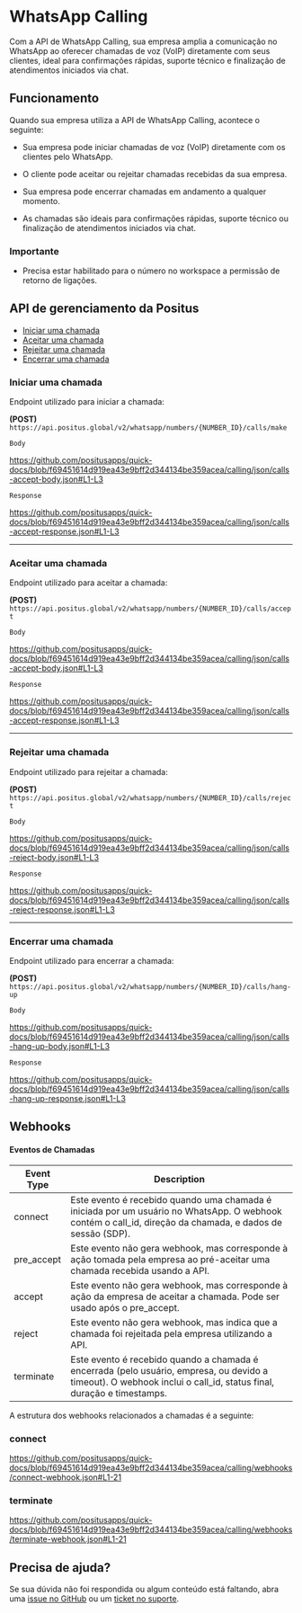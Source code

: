 # WhatsApp Calling

Com a API de WhatsApp Calling, sua empresa amplia a comunicação no WhatsApp ao oferecer chamadas de voz (VoIP) diretamente com seus clientes, ideal para confirmações rápidas, suporte técnico e finalização de atendimentos iniciados via chat.

## Funcionamento

Quando sua empresa utiliza a API de WhatsApp Calling, acontece o seguinte:

- Sua empresa pode iniciar chamadas de voz (VoIP) diretamente com os clientes pelo WhatsApp.

- O cliente pode aceitar ou rejeitar chamadas recebidas da sua empresa.

- Sua empresa pode encerrar chamadas em andamento a qualquer momento.

- As chamadas são ideais para confirmações rápidas, suporte técnico ou finalização de atendimentos iniciados via chat.

### Importante

- Precisa estar habilitado para o número no workspace a permissão de retorno de ligações.

## API de gerenciamento da Positus

- [Iniciar uma chamada](#iniciar-uma-chamada)
- [Aceitar uma chamada](#aceitar-uma-chamada)
- [Rejeitar uma chamada](#rejeitar-uma-chamada)
- [Encerrar uma chamada](#encerrar-uma-chamada)


### Iniciar uma chamada

Endpoint utilizado para iniciar a chamada:

**(POST)** `https://api.positus.global/v2/whatsapp/numbers/{NUMBER_ID}/calls/make`

`Body`

https://github.com/positusapps/quick-docs/blob/f69451614d919ea43e9bff2d344134be359acea/calling/json/calls-accept-body.json#L1-L3

`Response`

https://github.com/positusapps/quick-docs/blob/f69451614d919ea43e9bff2d344134be359acea/calling/json/calls-accept-response.json#L1-L3

---

### Aceitar uma chamada

Endpoint utilizado para aceitar a chamada:

**(POST)** `https://api.positus.global/v2/whatsapp/numbers/{NUMBER_ID}/calls/accept`

`Body`

https://github.com/positusapps/quick-docs/blob/f69451614d919ea43e9bff2d344134be359acea/calling/json/calls-accept-body.json#L1-L3

`Response`

https://github.com/positusapps/quick-docs/blob/f69451614d919ea43e9bff2d344134be359acea/calling/json/calls-accept-response.json#L1-L3

---

### Rejeitar uma chamada

Endpoint utilizado para rejeitar a chamada:

**(POST)** `https://api.positus.global/v2/whatsapp/numbers/{NUMBER_ID}/calls/reject`

`Body`

https://github.com/positusapps/quick-docs/blob/f69451614d919ea43e9bff2d344134be359acea/calling/json/calls-reject-body.json#L1-L3

`Response`

https://github.com/positusapps/quick-docs/blob/f69451614d919ea43e9bff2d344134be359acea/calling/json/calls-reject-response.json#L1-L3


---

### Encerrar uma chamada

Endpoint utilizado para encerrar a chamada:

**(POST)** `https://api.positus.global/v2/whatsapp/numbers/{NUMBER_ID}/calls/hang-up`

`Body`

https://github.com/positusapps/quick-docs/blob/f69451614d919ea43e9bff2d344134be359acea/calling/json/calls-hang-up-body.json#L1-L3

`Response`

https://github.com/positusapps/quick-docs/blob/f69451614d919ea43e9bff2d344134be359acea/calling/json/calls-hang-up-response.json#L1-L3


## Webhooks

#### Eventos de Chamadas

| Event Type | Description |
| --- | --- |
| connect | Este evento é recebido quando uma chamada é iniciada por um usuário no WhatsApp. O webhook contém o call_id, direção da chamada, e dados de sessão (SDP). |
| pre_accept | Este evento não gera webhook, mas corresponde à ação tomada pela empresa ao pré-aceitar uma chamada recebida usando a API. |
| accept | Este evento não gera webhook, mas corresponde à ação da empresa de aceitar a chamada. Pode ser usado após o pre_accept. |
| reject | Este evento não gera webhook, mas indica que a chamada foi rejeitada pela empresa utilizando a API. |
| terminate | Este evento é recebido quando a chamada é encerrada (pelo usuário, empresa, ou devido a timeout). O webhook inclui o call_id, status final, duração e timestamps. |

A estrutura dos webhooks relacionados a chamadas é a seguinte:

### connect
https://github.com/positusapps/quick-docs/blob/f69451614d919ea43e9bff2d344134be359acea/calling/webhooks/connect-webhook.json#L1-21

### terminate
https://github.com/positusapps/quick-docs/blob/f69451614d919ea43e9bff2d344134be359acea/calling/webhooks/terminate-webhook.json#L1-21


## Precisa de ajuda?
Se sua dúvida não foi respondida ou algum conteúdo está faltando, abra uma [issue no GitHub](https://github.com/positusapps/quick-docs/issues) ou um [ticket no suporte](https://studio.posit.us/suporte).